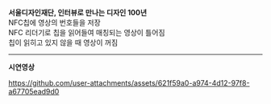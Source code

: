 **서울디자인재단, 인터뷰로 만나는 디자인 100년**
<br>
NFC칩에 영상의 번호들을 저장
<br>
NFC 리더기로 칩을 읽어들여 매칭되는 영상이 틀어짐
<br>
칩이 읽히고 있지 않을 때 영상이 꺼짐

---

**시연영상**

https://github.com/user-attachments/assets/621f59a0-a974-4d12-97f8-a67705ead9d0

